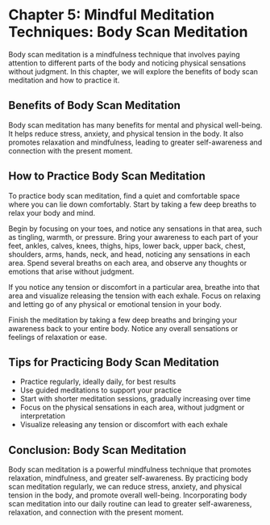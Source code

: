 Chapter 5: Mindful Meditation Techniques: Body Scan Meditation
==============================================================

Body scan meditation is a mindfulness technique that involves paying attention to different parts of the body and noticing physical sensations without judgment. In this chapter, we will explore the benefits of body scan meditation and how to practice it.

Benefits of Body Scan Meditation
--------------------------------

Body scan meditation has many benefits for mental and physical well-being. It helps reduce stress, anxiety, and physical tension in the body. It also promotes relaxation and mindfulness, leading to greater self-awareness and connection with the present moment.

How to Practice Body Scan Meditation
------------------------------------

To practice body scan meditation, find a quiet and comfortable space where you can lie down comfortably. Start by taking a few deep breaths to relax your body and mind.

Begin by focusing on your toes, and notice any sensations in that area, such as tingling, warmth, or pressure. Bring your awareness to each part of your feet, ankles, calves, knees, thighs, hips, lower back, upper back, chest, shoulders, arms, hands, neck, and head, noticing any sensations in each area. Spend several breaths on each area, and observe any thoughts or emotions that arise without judgment.

If you notice any tension or discomfort in a particular area, breathe into that area and visualize releasing the tension with each exhale. Focus on relaxing and letting go of any physical or emotional tension in your body.

Finish the meditation by taking a few deep breaths and bringing your awareness back to your entire body. Notice any overall sensations or feelings of relaxation or ease.

Tips for Practicing Body Scan Meditation
----------------------------------------

* Practice regularly, ideally daily, for best results
* Use guided meditations to support your practice
* Start with shorter meditation sessions, gradually increasing over time
* Focus on the physical sensations in each area, without judgment or interpretation
* Visualize releasing any tension or discomfort with each exhale

Conclusion: Body Scan Meditation
--------------------------------

Body scan meditation is a powerful mindfulness technique that promotes relaxation, mindfulness, and greater self-awareness. By practicing body scan meditation regularly, we can reduce stress, anxiety, and physical tension in the body, and promote overall well-being. Incorporating body scan meditation into our daily routine can lead to greater self-awareness, relaxation, and connection with the present moment.
